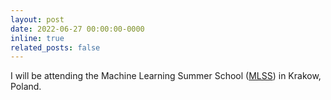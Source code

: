 ```yaml
---
layout: post
date: 2022-06-27 00:00:00-0000
inline: true
related_posts: false
---
```


I will be attending the Machine Learning Summer School ([MLSS](http://mlss.cc/)) in Krakow, Poland.